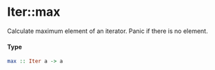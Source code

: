 # Iter::max

Calculate maximum element of an iterator. Panic if there is no element.

#### Type
```haskell
max :: Iter a -> a
```

